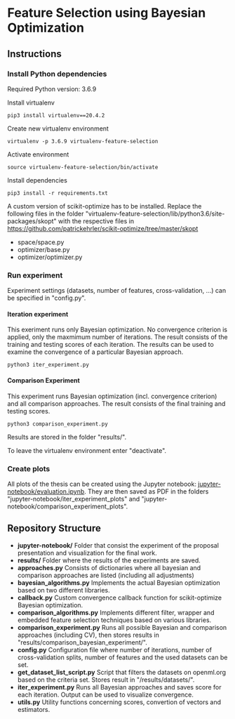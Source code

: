# Feature Selection using Bayesian Optimization 
## Instructions
### Install Python dependencies
Required Python version: 3.6.9

Install virtualenv

    pip3 install virtualenv==20.4.2
Create new virtualenv environment

    virtualenv -p 3.6.9 virtualenv-feature-selection
Activate environment

    source virtualenv-feature-selection/bin/activate
Install dependencies

    pip3 install -r requirements.txt

A custom version of scikit-optimize has to be installed.
Replace the following files in the folder "virtualenv-feature-selection/lib/python3.6/site-packages/skopt" with the respective files in https://github.com/patrickehrler/scikit-optimize/tree/master/skopt
- space/space.py
- optimizer/base.py
- optimizer/optimizer.py

### Run experiment
Experiment settings (datasets, number of features, cross-validation, ...) can be specified in "config.py".
#### Iteration experiment
This exeriment runs only Bayesian optimization. No convergence criterion is applied, only the maxmimum number of iterations. The result consists of the  training and testing scores of each iteration. The results can be used to examine the convergence of a particular Bayesian approach.

    python3 iter_experiment.py
#### Comparison Experiment
This experiment runs Bayesian optimization (incl. convergence criterion) and all comparison approaches. The result consists of the final training and testing scores. 

    python3 comparison_experiment.py

Results are stored in the folder "results/".

To leave the virtualenv environment enter "deactivate".

### Create plots
All plots of the thesis can be created using the Jupyter notebook: [jupyter-notebook/evaluation.ipynb](jupyter-notebook/evaluation.ipynb).
They are then saved as PDF in the folders "jupyter-notebook/iter_experiment_plots" and "jupyter-notebook/comparison_experiment_plots".

## Repository Structure
- **jupyter-notebook/** Folder that consist the experiment of the proposal presentation and visualization for the final work.
- **results/** Folder where the results of the experiments are saved.
- **approaches.py** Consists of dictionaries where all bayesian and comparison approaches are listed (including all adjustments)
- **bayesian_algorithms.py** Implements the actual Bayesian optimization based on two different libraries.
- **callback.py** Custom convergence callback function for scikit-optimize Bayesian optimization.
- **comparison_algorithms.py** Implements different filter, wrapper and embedded feature selection techniques based on various libraries.
- **comparison_experiment.py** Runs all possible Bayesian and comparison approaches (including CV), then stores results in "results/comparison_bayesian_experiment/".
- **config.py** Configuration file where number of iterations, number of cross-validation splits, number of features and the used datasets can be set.
- **get_dataset_list_script.py** Script that filters the datasets on openml.org based on the criteria set. Stores result in "/results/datasets/".
- **iter_experiment.py** Runs all Bayesian approaches and saves score for each iteration. Output can be used to visualize convergence.
- **utils.py** Utility functions concerning scores, convertion of vectors and estimators.
